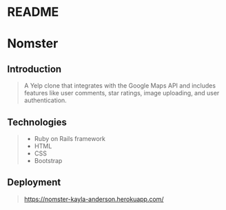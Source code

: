 # README

# Nomster

## Introduction

> A Yelp clone that integrates with the Google Maps API and includes features like user comments, star ratings, image uploading, and user authentication.

## Technologies

> * Ruby on Rails framework
> * HTML
> * CSS
> * Bootstrap

## Deployment

> https://nomster-kayla-anderson.herokuapp.com/